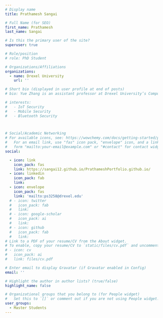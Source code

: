 ```yaml
---
# Display name
title: Prathamesh Sangai

# Full Name (for SEO)
first_name: Prathamesh
last_name: Sangai

# Is this the primary user of the site?
superuser: true

# Role/position
# role: PhD Student

# Organizations/Affiliations
organizations:
  - name: Drexel University
    url: ''

# Short bio (displayed in user profile at end of posts)
# bio: Yue Zhang is an assistant professor at Drexel University’s Computer Science department. 

# interests:
#   - IoT Security
#   - Mobile Security
#   - Bluetooth Security

  

# Social/Academic Networking
# For available icons, see: https://wowchemy.com/docs/getting-started/page-builder/#icons
#   For an email link, use "fas" icon pack, "envelope" icon, and a link in the
#   form "mailto:your-email@example.com" or "#contact" for contact widget.
social:

  - icon: link
    icon_pack: fas
    link: https://sangai12.github.io/PrathameshPortfolio.github.io/ 
  - icon: linkedin
    icon_pack: fab
    link: 
  - icon: envelope
    icon_pack: fas
    link: 'mailto:ps3258@drexel.edu'
  # - icon: twitter
  #   icon_pack: fab
  #   link:  
  # - icon: google-scholar
  #   icon_pack: ai
  #   link: 
  # - icon: github
  #   icon_pack: fab
  #   link:  
# Link to a PDF of your resume/CV from the About widget.
# To enable, copy your resume/CV to `static/files/cv.pdf` and uncomment the lines below.
# - icon: cv
#   icon_pack: ai
#   link: files/cv.pdf

# Enter email to display Gravatar (if Gravatar enabled in Config)
email: ''

# Highlight the author in author lists? (true/false)
highlight_name: false

# Organizational groups that you belong to (for People widget)
#   Set this to `[]` or comment out if you are not using People widget.
user_groups:
  - Master Students
---
```


<!-- Yue Zhang is an assistant professor at Drexel University’s Computer Science department. Before joining Drexel, Yue Zhang was working as a Postdoc in the Department of Computer Science and Engineering at The Ohio State University. His research primarily focuses on system security, specifically in the areas of IoT Security and mobile security. He has published more than 40 papers in security conferences (e.g., USENIX Security, ACM CCS, and NDSS) and journals (e.g., TDSC, TPDS). He received a Best Paper Honorable Mention Award at ACM CCS 2022, and the Best Paper Award at 2019 IEEE International Conference on Industrial Internet. He has also served on the organization committees of the conferences (e.g., track chair for IEEE MSN) and technical program committee of the conferences (e.g., USENIX Security, NDSS, ACM CCS, RAID). He serves as an editor for the Blockchain Journal, Electronics Journal, and Computers, Materials & Continua Journal. His research had led to the discovery of many vendor-acknowledged vulnerabilities, such as by Bluetooth SIG, Apple, Google, and Texas Instruments, and had attracted intense media attention such as Hacker News, and Mirage News. -->